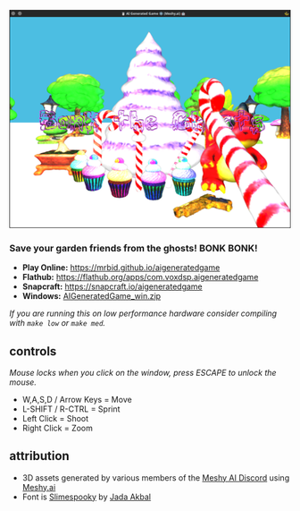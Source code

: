 [![Screenshot of the AI Generated Game](https://raw.githubusercontent.com/mrbid/AIGeneratedGame/main/screenshot.png)](https://www.youtube.com/watch?v=7jJYHykpN9A)

### Save your garden friends from the ghosts! BONK BONK!

* **Play Online:** https://mrbid.github.io/aigeneratedgame
* **Flathub:** https://flathub.org/apps/com.voxdsp.aigeneratedgame
* **Snapcraft:** https://snapcraft.io/aigeneratedgame
* **Windows:** [AIGeneratedGame_win.zip](https://github.com/mrbid/AIGeneratedGame/releases/download/windows/AIGeneratedGame_win.zip)

*If you are running this on low performance hardware consider compiling with `make low` or `make med`.*

## controls
*Mouse locks when you click on the window, press ESCAPE to unlock the mouse.*

* W,A,S,D / Arrow Keys = Move
* L-SHIFT / R-CTRL = Sprint
* Left Click = Shoot
* Right Click = Zoom

## attribution
* 3D assets generated by various members of the [Meshy AI Discord](https://discord.gg/invite/meshy-1080050109062058044) using [Meshy.ai](https://meshy.ai)
* Font is [Slimespooky](https://www.fontspace.com/slimespooky-font-f84976) by [Jada Akbal](https://www.fontspace.com/jadatype)

